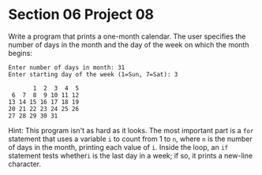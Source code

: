 # Section 06 Project 08

Write a program that prints a one-month calendar. The user specifies the number of days in the month and the day of the week on which the month begins:
```text
Enter number of days in month: 31
Enter starting day of the week (1=Sun, 7=Sat): 3

       1  2  3  4  5
 6  7  8  9 10 11 12
13 14 15 16 17 18 19
20 21 22 23 24 25 26
27 28 29 30 31
```
Hint: This program isn't as hard as it looks. The most important part is a `for` statement that uses a variable `i` to count from 1 to `n`, where `n` is the number of days in the month, printing each value of `i`. Inside the loop, an `if` statement tests whether`i` is the last day in a week; if so, it prints a new-line character.

